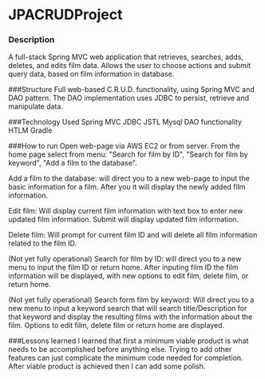 # JPACRUDProject

### Description
A full-stack Spring MVC web application that retrieves, searches, adds, deletes, and edits film data. Allows the user to choose actions and submit query data, based on film information in database.

###Structure
Full web-based C.R.U.D. functionality, using Spring MVC and DAO pattern. The DAO implementation uses JDBC to persist, retrieve and manipulate data.

###Technology Used
Spring MVC
JDBC
JSTL
Mysql
DAO functionality
HTLM
Gradle

###How to run
Open web-page via AWS EC2 or from server. From the home page select from menu: "Search for film by ID", "Search for film by keyword", "Add a film to the database".

Add a film to the database: will direct you to a new web-page to input the basic information for a film. After you it will display the newly added film information.

Edit film: Will display current film information with text box to enter new updated film information. Submit will display updated film information.

Delete film: Will prompt for current film ID and will delete all film information related to the film ID.

(Not yet fully operational)
Search for film by ID: will direct you to a new menu to input the film ID or return home. After inputing film ID the film information will be displayed, with new options to edit film, delete film, or return home.

(Not yet fully operational)
Search form film by keyword: Will direct you to a new menu to input a keyword search that will search title/Description for that keyword and display the resulting films with the information about the film. Options to edit film, delete film or return home are displayed.

###Lessons learned
I learned that first a minimum viable product is what needs to be accomplished before anything else. Trying to add other features can just complicate the minimum code needed for completion. After viable product is achieved then I can add some polish. 
